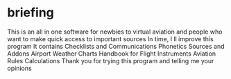 # briefing
This is an all in one software for newbies to virtual aviation and people who want to make quick access to important sources In time, I ll  improve this program It contains Checklists and Communications Phonetics Sources and Addons Airport Weather Charts Handbook for Flight Instruments Aviation Rules Calculations Thank you for trying this program and telling me your opinions
